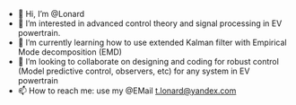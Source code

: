 - 👋 Hi, I’m @Lonard
- 👀 I’m interested in advanced control theory and signal processing in EV powertrain.
- 🌱 I’m currently learning how to use extended Kalman filter with Empirical Mode decomposition (EMD)
- 💞️ I’m looking to collaborate on designing and coding for robust control (Model predictive control, observers, etc) for any system in EV powertrain
- 📫 How to reach me: use my @EMail t.lonard@yandex.com

<!---
LonarTR/LonarTR is a ✨ special ✨ repository because its `README.md` (this file) appears on your GitHub profile.
You can click the Preview link to take a look at your changes.
--->
